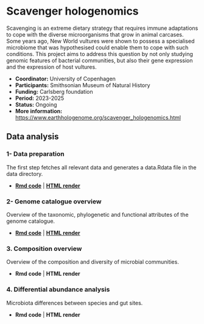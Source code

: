 # Scavenger hologenomics

Scavenging is an extreme dietary strategy that requires immune adaptations to cope with the diverse microorganisms that grow in animal carcases. Some years ago, New World vultures were shown to possess a specialised microbiome that was hypothesised could enable them to cope with such conditions. This project aims to address this question by not only studying genomic features of bacterial communities, but also their gene expression and the expression of host vultures.

- **Coordinator:** University of Copenhagen
- **Participants:** Smithsonian Museum of Natural History
- **Funding:** Carlsberg foundation
- **Period:** 2023-2025
- **Status:** Ongoing
- **More information:** https://www.earthhologenome.org/scavenger_hologenomics.html

## Data analysis

### 1- Data preparation

The first step fetches all relevant data and generates a data.Rdata file in the data directory.

- **[Rmd code](https://github.com/earthhologenome/scavenging_hologenomics/blob/main/1-prepare_data.Rmd)** | **[HTML render](https://htmlpreview.github.io/?https://github.com/earthhologenome/scavenging_hologenomics/blob/main/1-prepare_data.html)**

### 2- Genome catalogue overview

Overview of the taxonomic, phylogenetic and functional attributes of the genome catalogue.

- **[Rmd code](https://github.com/earthhologenome/scavenging_hologenomics/blob/main/2-genome_catalogue_overview.Rmd)** | **[HTML render](https://htmlpreview.github.io/?https://github.com/earthhologenome/scavenging_hologenomics/blob/main/2-genome_catalogue_overview.html)**

### 3. Composition overview
Overview of the composition and diversity of microbial communities.

- **Rmd code** | **HTML render**

### 4. Differential abundance analysis
Microbiota differences between species and gut sites.

- **Rmd code** | **HTML render**
